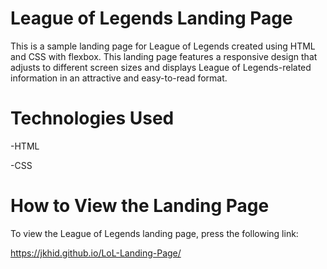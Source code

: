 # League of Legends Landing Page
This is a sample landing page for League of Legends created using HTML and CSS with flexbox. This landing page features a responsive design that adjusts to different screen sizes and displays League of Legends-related information in an attractive and easy-to-read format.

# Technologies Used
-HTML

-CSS

# How to View the Landing Page
To view the League of Legends landing page, press the following link:

https://jkhid.github.io/LoL-Landing-Page/
